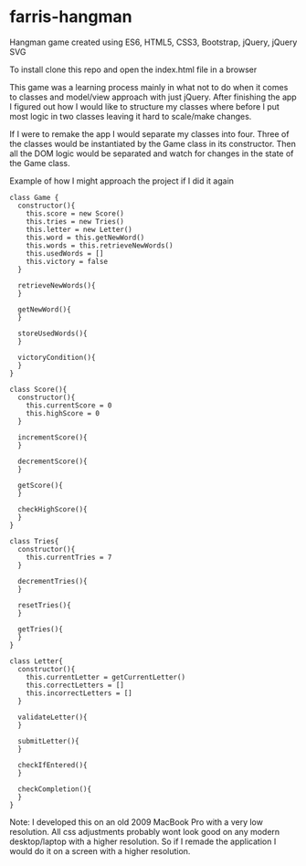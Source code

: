 # farris-hangman

Hangman game created using ES6, HTML5, CSS3, Bootstrap, jQuery, jQuery SVG

To install clone this repo and open the index.html file in a browser

This game was a learning process mainly in what not to do when it comes to classes and model/view approach with just jQuery.
After finishing the app I figured out how I would like to structure my classes where before I put most logic in two classes
leaving it hard to scale/make changes.

If I were to remake the app I would separate my classes into four. Three of the classes would be instantiated by the Game
class in its constructor. Then all the DOM logic would be separated and watch for changes in the state of the Game class.

Example of how I might approach the project if I did it again
```es6
class Game {
  constructor(){
    this.score = new Score()
    this.tries = new Tries()
    this.letter = new Letter()
    this.word = this.getNewWord()
    this.words = this.retrieveNewWords()
    this.usedWords = []
    this.victory = false
  }
  
  retrieveNewWords(){
  }
  
  getNewWord(){
  }
  
  storeUsedWords(){
  }
  
  victoryCondition(){
  }
}

class Score(){
  constructor(){
    this.currentScore = 0
    this.highScore = 0
  }
  
  incrementScore(){
  }
  
  decrementScore(){
  }
  
  getScore(){
  }
  
  checkHighScore(){
  }
}

class Tries{
  constructor(){
    this.currentTries = 7
  }
  
  decrementTries(){
  }
  
  resetTries(){
  }
  
  getTries(){
  }
}

class Letter{
  constructor(){
    this.currentLetter = getCurrentLetter()
    this.correctLetters = []
    this.incorrectLetters = []
  }
  
  validateLetter(){
  }
  
  submitLetter(){
  }
  
  checkIfEntered(){
  }
  
  checkCompletion(){
  }
}
```
Note: I developed this on an old 2009 MacBook Pro with a very low resolution. All css adjustments probably wont look good on any modern desktop/laptop with a higher resolution. So if I remade the application I would do it on a screen with a higher resolution.
